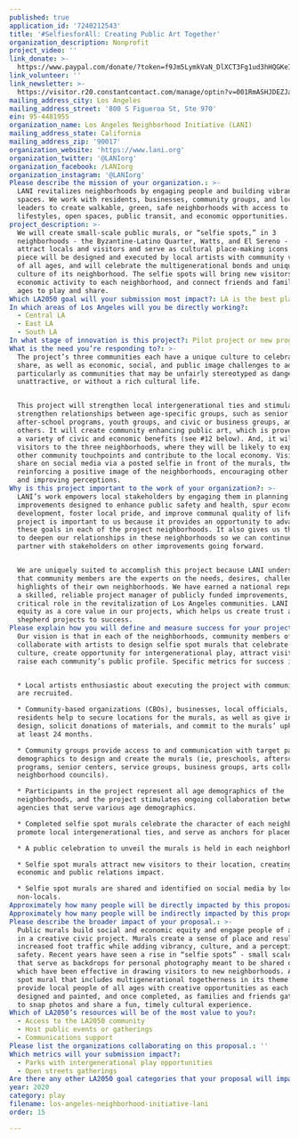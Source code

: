 ```yaml
---
published: true
application_id: '7240212543'
title: '#SelfiesforAll: Creating Public Art Together'
organization_description: Nonprofit
project_video: ''
link_donate: >-
  https://www.paypal.com/donate/?token=f9Jm5LymkVaN_DlXCT3Fg1ud3hHQGKeI0ijgdYpSMOp0_mxSLoePvyL_YVlt6dTddecIn0&country.x=US&locale.x=US
link_volunteer: ''
link_newsletter: >-
  https://visitor.r20.constantcontact.com/manage/optin?v=001RmASHJDEZJa0210sJbJ6cAebPjCVpKPjklXfRjesHKmQ_v9BZCMWYUxw33W6Xm2saWgLUt0O4CdOztTtLBU1zaDevxW7TGhvik7QQ1GcBU7lhw4Ray4pXrwyM7dcAClvEZXPZWRS6aoZDYmDnhp5Ig%3D%3D
mailing_address_city: Los Angeles
mailing_address_street: '800 S Figueroa St, Ste 970'
ein: 95-4481955
organization_name: Los Angeles Neighborhood Initiative (LANI)
mailing_address_state: California
mailing_address_zip: '90017'
organization_website: 'https://www.lani.org'
organization_twitter: '@LANIorg'
organization_facebook: /LANIorg
organization_instagram: '@LANIorg'
Please describe the mission of your organization.: >-
  LANI revitalizes neighborhoods by engaging people and building vibrant public
  spaces. We work with residents, businesses, community groups, and local
  leaders to create walkable, green, safe neighborhoods with access to healthy
  lifestyles, open spaces, public transit, and economic opportunities.
project_description: >-
  We will create small-scale public murals, or “selfie spots,” in 3
  neighborhoods - the Byzantine-Latino Quarter, Watts, and El Sereno - to
  attract locals and visitors and serve as cultural place-making icons. Each art
  piece will be designed and executed by local artists with community volunteers
  of all ages, and will celebrate the multigenerational bonds and unique local
  culture of its neighborhood. The selfie spots will bring new visitors and
  economic activity to each neighborhood, and connect friends and family of all
  ages to play and share.
Which LA2050 goal will your submission most impact?: LA is the best place to PLAY
In which areas of Los Angeles will you be directly working?:
  - Central LA
  - East LA
  - South LA
In what stage of innovation is this project?: Pilot project or new program (testing or implementing a new idea)
What is the need you’re responding to?: >-
  The project’s three communities each have a unique culture to celebrate and
  share, as well as economic, social, and public image challenges to address,
  particularly as communities that may be unfairly stereotyped as dangerous,
  unattractive, or without a rich cultural life.


  This project will strengthen local intergenerational ties and stimulate or
  strengthen relationships between age-specific groups, such as senior centers,
  after-school programs, youth groups, and civic or business groups, among
  others. It will create community enhancing public art, which is proven to have
  a variety of civic and economic benefits (see #12 below). And, it will attract
  visitors to the three neighborhoods, where they will be likely to explore
  other community touchpoints and contribute to the local economy. Visitors will
  share on social media via a posted selfie in front of the murals, thereby
  reinforcing a positive image of the neighborhoods, encouraging other visitors,
  and improving perceptions.
Why is this project important to the work of your organization?: >-
  LANI’s work empowers local stakeholders by engaging them in planning
  improvements designed to enhance public safety and health, spur economic
  development, foster local pride, and improve communal quality of life. This
  project is important to us because it provides an opportunity to advance all
  these goals in each of the project neighborhoods. It also gives us the chance
  to deepen our relationships in these neighborhoods so we can continue to
  partner with stakeholders on other improvements going forward.


  We are uniquely suited to accomplish this project because LANI understands
  that community members are the experts on the needs, desires, challenges, and
  highlights of their own neighborhoods. We have earned a national reputation as
  a skilled, reliable project manager of publicly funded improvements, playing a
  critical role in the revitalization of Los Angeles communities. LANI places
  equity as a core value in our projects, which helps us create trust and
  shepherd projects to success.
Please explain how you will define and measure success for your project.: >-
  Our vision is that in each of the neighborhoods, community members of all ages
  collaborate with artists to design selfie spot murals that celebrate local
  culture, create opportunity for intergenerational play, attract visitors, and
  raise each community’s public profile. Specific metrics for success include:


  * Local artists enthusiastic about executing the project with community input
  are recruited.

  * Community-based organizations (CBOs), businesses, local officials, and
  residents help to secure locations for the murals, as well as give input on
  design, solicit donations of materials, and commit to the murals’ upkeep for
  at least 24 months.

  * Community groups provide access to and communication with target participant
  demographics to design and create the murals (ie, preschools, afterschool
  programs, senior centers, service groups, business groups, arts collectives,
  neighborhood councils).

  * Participants in the project represent all age demographics of the
  neighborhoods, and the project stimulates ongoing collaboration between
  agencies that serve various age demographics.

  * Completed selfie spot murals celebrate the character of each neighborhood,
  promote local intergenerational ties, and serve as anchors for placemaking.

  * A public celebration to unveil the murals is held in each neighborhood.

  * Selfie spot murals attract new visitors to their location, creating positive
  economic and public relations impact.

  * Selfie spot murals are shared and identified on social media by locals and
  non-locals.
Approximately how many people will be directly impacted by this proposal?: '150'
Approximately how many people will be indirectly impacted by this proposal?: '100000'
Please describe the broader impact of your proposal.: >-
  Public murals build social and economic equity and engage people of all ages
  in a creative civic project. Murals create a sense of place and result in
  increased foot traffic while adding vibrancy, culture, and a perception of
  safety. Recent years have seen a rise in “selfie spots” - small scale murals
  that serve as backdrops for personal photography meant to be shared online -
  which have been effective in drawing visitors to new neighborhoods. A selfie
  spot mural that includes multigenerational togetherness in its theme will
  provide local people of all ages with creative opportunities as each mural is
  designed and painted, and once completed, as families and friends gather there
  to snap photos and share a fun, timely cultural experience.
Which of LA2050’s resources will be of the most value to you?:
  - Access to the LA2050 community
  - Host public events or gatherings
  - Communications support
Please list the organizations collaborating on this proposal.: ''
Which metrics will your submission impact?:
  - Parks with intergenerational play opportunities
  - Open streets gatherings
Are there any other LA2050 goal categories that your proposal will impact?: []
year: 2020
category: play
filename: los-angeles-neighborhood-initiative-lani
order: 15

---
```

